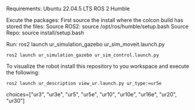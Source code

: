 Requirements:
  Ubuntu 22.04.5 LTS
  ROS 2 Humble

Excute the packages:
  First source the install where the colcon build has stored the files:
Source ROS2:
source /opt/ros/humble/setup.bash
Source Repo:
source install/setup.bash

Run:
  	ros2 launch ur_simulation_gazebo ur_sim_moveit.launch.py 
   
	ros2 launch ur_simulation_gazebo ur_sim_control.launch.py
	
To visualize the robot install this repository to you workspace and execute the following:

	ros2 launch ur_description view_ur.launch.py ur_type:=ur5e
	
 choices=["ur3", "ur3e", "ur5", "ur5e", "ur10", "ur10e", "ur16e", "ur20", "ur30"]
